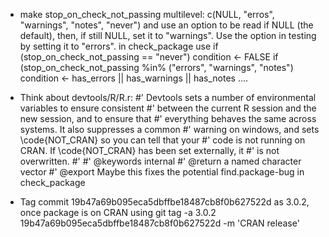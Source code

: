 - make stop_on_check_not_passing multilevel:
c(NULL, "erros", "warnings", "notes", "never") and use an option to be read if
NULL (the default), then, if still NULL, set it to "warnings". Use the option in
testing by setting it to "errors".
in check_package use 
if (stop_on_check_not_passing == "never") condition <- FALSE
if (stop_on_check_not_passing %in% ("errors", "warnings", "notes") 
condition <- has_errors || has_warnings || has_notes 
....

- Think about devtools/R/R.r:
   #' Devtools sets a number of environmental variables to ensure consistent
   #' between the current R session and the new session, and to ensure that
   #' everything behaves the same across systems. It also suppresses a common
   #' warning on windows, and sets \code{NOT_CRAN} so you can tell that your
   #' code is not running on CRAN. If \code{NOT_CRAN} has been set externally, it
   #' is not overwritten.
   #'
   #' @keywords internal
   #' @return a named character vector
   #' @export
   Maybe this fixes the potential find.package-bug in check_package
- Tag commit 19b47a69b095eca5dbffbe18487cb8f0b627522d as 3.0.2, once package is on CRAN using
	git tag -a 3.0.2 19b47a69b095eca5dbffbe18487cb8f0b627522d -m 'CRAN release'
